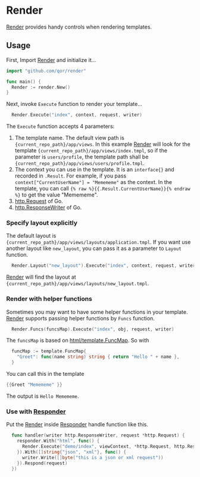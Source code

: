 # Render

[Render](https://github.com/qor/render) provides handy controls when rendering templates.

## Usage

First, Import [Render](https://github.com/qor/render) and initialize it...

```go
import "github.com/qor/render"

func main() {
  Render := render.New()
}
```

Next, invoke `Execute` function to render your template...

```go
  Render.Execute("index", context, request, writer)
```

The `Execute` function accepts 4 parameters:

1. The template name. The default view path is `{current_repo_path}/app/views`. In this example [Render](https://github.com/qor/render) will look for the template `{current_repo_path}/app/views/index.tmpl`, so if the parameter is `users/profile`, the template path shall be `{current_repo_path}/app/views/users/profile.tmpl`.
2. The context you can use in the template. It is an `interface{}` and recorded in `.Result`. For example, if you pass `context["CurrentUserName"] = "Memememe"` as the context. In the template, you can call `{% raw %}{{.Result.CurrentUserName}}{% endraw %}` to get the value "Memememe".
3. [http.Request](https://golang.org/pkg/net/http/#Request) of Go.
4. [http.ResponseWriter](https://golang.org/pkg/net/http/#ResponseWriter) of Go.

### Specify layout explicitly

The default layout is `{current_repo_path}/app/views/layouts/application.tmpl`. If you want use another layout like `new_layout`, you can pass it as a parameter to `Layout` function.

```go
  Render.Layout("new_layout").Execute("index", context, request, writer)
```

[Render](https://github.com/qor/render) will find the layout at `{current_repo_path}/app/views/layouts/new_layout.tmpl`.

### Render with helper functions

Sometimes you may want to have some helper functions in your template. [Render](https://github.com/qor/render) supports passing helper functions by `Funcs` function.

```go
  Render.Funcs(funcsMap).Execute("index", obj, request, writer)
```

The `funcsMap` is based on [html/template.FuncMap](https://golang.org/src/html/template/template.go?h=FuncMap#L305). So with

```go
  funcMap := template.FuncMap{
    "Greet": func(name string) string { return "Hello " + name },
  }
```

You can call this in the template

```go
{{Greet "Memememe" }}
```

The output is `Hello Memememe`.

### Use with [Responder](./responder.md)

Put the [Render](https://github.com/qor/render) inside [Responder](./responder.md) handle function like this.

```go
  func handler(writer http.ResponseWriter, request *http.Request) {
    responder.With("html", func() {
      Render.Execute("demo/index", viewContext, *http.Request, http.ResponseWriter)
    }).With([]string{"json", "xml"}, func() {
      writer.Write([]byte("this is a json or xml request"))
    }).Respond(request)
  })
```
